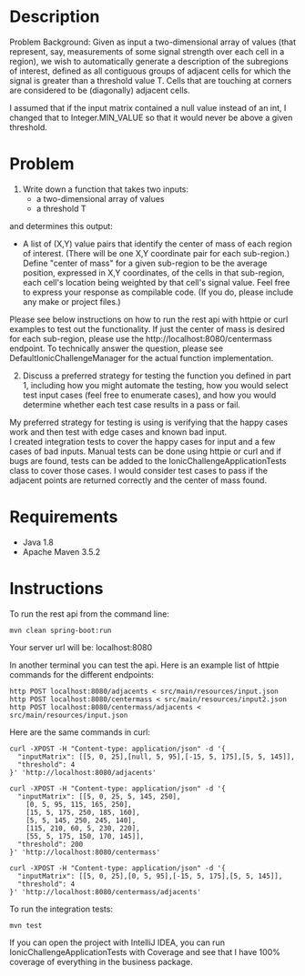 Description
============
Problem Background: Given as input a two-dimensional array of values (that represent, say, measurements
of some signal strength over each cell in a region), we wish to automatically generate a description of the subregions
of interest, defined as all contiguous groups of adjacent cells for which the signal is greater than a
threshold value T. Cells that are touching at corners are considered to be (diagonally) adjacent cells. 

I assumed that if the input matrix contained a null value instead of an int, I changed that to Integer.MIN_VALUE so that
it would never be above a given threshold.

Problem
========
1. Write down a function that takes two inputs:
    * a two-dimensional array of values
    * a threshold T  
    
 and determines this output:
 
   * A list of (X,Y) value pairs that identify the center of mass of each region of interest. (There will be
one X,Y coordinate pair for each sub-region.) Define "center of mass" for a given sub-region to be
the average position, expressed in X,Y coordinates, of the cells in that sub-region, each cell's location
being weighted by that cell's signal value.
Feel free to express your response as compilable code. (If you do, please include any make or project files.)

Please see below instructions on how to run the rest api with httpie or curl examples to test out the functionality.
If just the center of mass is desired for each sub-region, please use the http://localhost:8080/centermass endpoint.
To technically answer the question, please see DefaultIonicChallengeManager for the actual function implementation.

2. Discuss a preferred strategy for testing the function you defined in part 1, including how you might
automate the testing, how you would select test input cases (feel free to enumerate cases), and how you would
determine whether each test case results in a pass or fail. 

My preferred strategy for testing is using is verifying that the happy cases work and then test with edge cases and
known bad input.  
I created integration tests to cover the happy cases for input and a few cases of bad inputs.  Manual tests can be
done using httpie or curl and if bugs are found, tests can be added to the IonicChallengeApplicationTests class
to cover those cases.  I would consider test cases to pass if the adjacent points are returned correctly and the
center of mass found.


Requirements
============

* Java 1.8
* Apache Maven 3.5.2

Instructions
============
To run the rest api from the command line:

    mvn clean spring-boot:run

Your server url will be: localhost:8080

In another terminal you can test the api.
Here is an example list of httpie commands for the different endpoints:

    http POST localhost:8080/adjacents < src/main/resources/input.json
    http POST localhost:8080/centermass < src/main/resources/input2.json
    http POST localhost:8080/centermass/adjacents < src/main/resources/input.json

Here are the same commands in curl:

    curl -XPOST -H "Content-type: application/json" -d '{
      "inputMatrix": [[5, 0, 25],[null, 5, 95],[-15, 5, 175],[5, 5, 145]],
      "threshold": 4
    }' 'http://localhost:8080/adjacents'
    
    curl -XPOST -H "Content-type: application/json" -d '{
      "inputMatrix": [[5, 0, 25, 5, 145, 250],
        [0, 5, 95, 115, 165, 250],
        [15, 5, 175, 250, 185, 160],
        [5, 5, 145, 250, 245, 140],
        [115, 210, 60, 5, 230, 220],    
        [55, 5, 175, 150, 170, 145]],
      "threshold": 200
    }' 'http://localhost:8080/centermass'
    
    curl -XPOST -H "Content-type: application/json" -d '{
      "inputMatrix": [[5, 0, 25],[0, 5, 95],[-15, 5, 175],[5, 5, 145]],
      "threshold": 4
    }' 'http://localhost:8080/centermass/adjacents'
    

To run the integration tests:

    mvn test

If you can open the project with IntelliJ IDEA, you can run IonicChallengeApplicationTests with Coverage and see that 
I have 100% coverage of everything in the business package.
